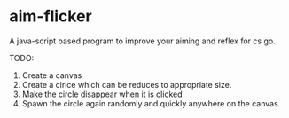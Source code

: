 # aim-flicker
A java-script based program to improve your aiming and reflex for cs go.

TODO:
1. Create a canvas
2. Create a cirlce which can be reduces to appropriate size. 
3. Make the circle disappear when it is clicked
4. Spawn the circle again randomly and quickly anywhere on the canvas.
